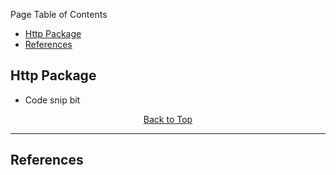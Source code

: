 Page Table of Contents
- [Http Package](#http-package)
- [References](#references)

## Http Package
- Code snip bit
 
<p align="center"><a href="#">Back to Top</a></center></p>

---
## References 